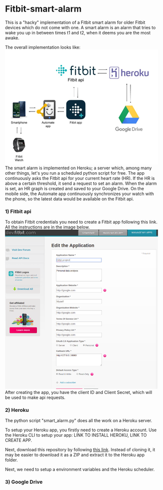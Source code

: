 # Fitbit-smart-alarm

This is a "hacky" implementation of a Fitbit smart alarm for older Fitbit devices which do not come with one.
A smart alarm is an alarm that tries to wake you up in between times t1 and t2, when it deems you are the most awake.

The overall implementation looks like:
![Implementation](https://github.com/DavidBoja/Fitbit-smart-alarm/blob/master/images/Fitbit%20drawing.jpg)
The smart alarm is implemented on Heroku; a server which, among many other things, let's you run a scheduled python script for free.
The app continuously asks the Fitbit api for your current heart rate (HR). If the HR is above a certain threshold, it send a request to set an alarm. 
When the alarm is set, an HR graph is created and saved to your Google Drive. 
On the mobile side, the Automate app continuously synchronizes your watch with the phone, so the latest data would be available on the Fitbit api.

### 1) Fitbit api
To obtain Fitbit credentials you need to create a Fitbit app following this link. All the instructions are in the image below.
![Create an app for Fitbit](https://github.com/DavidBoja/Fitbit-smart-alarm/blob/master/images/fitbit_api_register_app.png)
After creating the app, you have the client ID and Client Secret, which will be used to make api requests.

### 2) Heroku
The python script "smart_alarm.py" does all the work on a Heroku server.

To setup your Heroku app, you firstly need to create a Heroku account. 
Use the Heroku CLI to setup your app: LINK TO INSTALL HEROKU, LINK TO CREATE APP.

Next, download this repository by following [this link](https://help.github.com/en/articles/cloning-a-repository). Instead of cloning it, it may be easier to download it as a ZIP and extract it to the Heroku app folder.

Next, we need to setup a environment variables and the Heroku scheduler.

### 3) Google Drive
